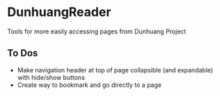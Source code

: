 # DunhuangReader
Tools for more easily accessing pages from Dunhuang Project

## To Dos
* Make navigation header at top of page collapsible (and expandable) with hide/show buttons
* Create way to bookmark and go directly to a page 